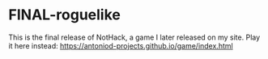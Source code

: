 # FINAL-roguelike
This is the final release of NotHack, a game I later released on my site. Play it here instead: https://antoniod-projects.github.io/game/index.html
